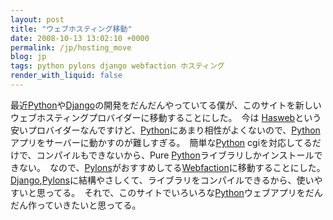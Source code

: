 ```yaml
---
layout: post
title: "ウェブホスティング移動"
date: 2008-10-13 13:02:10 +0000
permalink: /jp/hosting_move
blog: jp
tags: python pylons django webfaction ホスティング
render_with_liquid: false
---
```


<p>最近<a href="http://www.python.org/" title="Python">Python</a>や<a href="http://www.djangoproject.com/" title="Django">Django</a>の開発をだんだんやっていてる僕が、このサイトを新しいウェブホスティングプロバイダーに移動することにした。　今は <a href="http://www.hasweb.com/" title="Hasweb">Hasweb</a>という安いプロバイダーなんですけど、<a href="http://www.python.org/" title="Python">Python</a>にあまり相性がよくないので、<a href="http://www.python.org/" title="Python">Python</a>アプリをサーバーに動かすのが難しすぎる。　簡単な<a href="http://www.python.org/" title="Python">Python</a> cgiを対応してるだけで、コンパイルもできないから、Pure <a href="http://www.python.org/" title="Python">Python</a>ライブラリしかインストールできない。　なので、<a href="http://pylonshq.com/" title="Pylons">Pylons</a>がおすすめしてる<a href="http://www.webfaction.com/" title="Webfaction">Webfaction</a>に移動することにした。 <a href="http://www.djangoproject.com/" title="Django">Django</a>,<a href="http://pylonshq.com/" title="Pylons">Pylons</a>に結構やさしくて、ライブラリをコンパイルできるから、使いやすいと思ってる。　それで、このサイトでいろいろな<a href="http://www.python.org/" title="Python">Python</a>ウェブアプリをだんだん作っていきたいと思ってる。</p>
